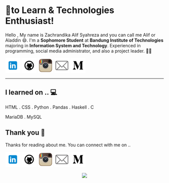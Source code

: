 <!-- links to social media accounts -->
<!-- icons  -->

[1.1]: https://github.com/alifsyr/alifsyr/blob/main/assets/icons/icons8-linkedin-48.png (Linkedin Zachrandika Alif Syahreza)
[2.1]: https://github.com/alifsyr/alifsyr/blob/main/assets/icons/icons8-github-48.png (Github Zachrandika Alif Syahreza)
[3.1]: https://github.com/alifsyr/alifsyr/blob/main/assets/icons/icons8-instagram-48.png (Instagram Zachrandika Alif Syahreza)
[4.1]: https://github.com/alifsyr/alifsyr/blob/main/assets/icons/icons8-mail-48.png (Email Zachrandika Alif Syahreza)
[5.1]: https://github.com/alifsyr/alifsyr/blob/main/assets/icons/icons8-medium-new-48.png (Medium Zachrandika Alif Syahreza)

<!-- links to social media accounts -->

[1]: http://linkedin.com/in/alifsyr
[2]: https://github.com/alifsyr
[3]: https://instagram.com/__zchrndkalif
[4]: mailto:alifsyr@gmail.com
[5]: https://medium.com/@alifsyr

<!-- section - intro -->

# 💖to Learn & Technologies Enthusiast!

Hello , My name is Zachrandika Alif Syahreza and you can call me Alif or Aladdin 😄. I'm a **Sophomore Student** at **Bandung Institute of Technologies** majoring in **Information System and Technology**. Experienced in programming, social media administrator, and
also a project leader. 👋💕

<!-- section - intro -->

<!-- section - social media icons -->

[![linkedin][1.1]][1]
[![github][2.1]][2]
[![instagram][3.1]][3]
[![email][4.1]][4]
[![medium][5.1]][5]

<!-- section - social media icons -->

---

<!-- section - skills -->

## I learned on .. 💻

HTML . CSS . Python . Pandas . Haskell . C

MariaDB . MySQL
 
<!-- section - skills -->

## Thank you 🤞

Thanks for reading about me. You can connect with me on ..

<!-- section - social media icons -->

[![linkedin][1.1]][1]
[![github][2.1]][2]
[![instagram][3.1]][3]
[![email][4.1]][4]
[![medium][5.1]][5]

<!-- section - social media icons -->

<p align='center'>
<img align='center' src="https://visitor-badge.glitch.me/badge?page_id=alifsyr.visitor-badge">
 <p/>
